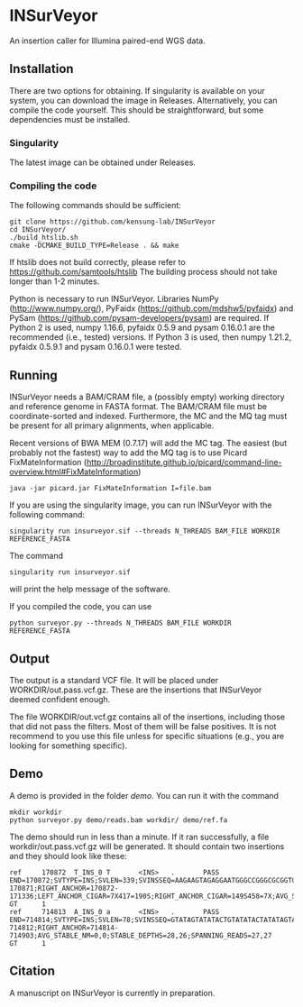 # INSurVeyor
An insertion caller for Illumina paired-end WGS data.

## Installation

There are two options for obtaining. If singularity is available on your system, you can download the image in Releases. Alternatively, you can compile the code yourself. This should be 
straightforward, but some dependencies must be installed.

### Singularity

The latest image can be obtained under Releases.

### Compiling the code

The following commands should be sufficient:

```
git clone https://github.com/kensung-lab/INSurVeyor
cd INSurVeyor/
./build_htslib.sh
cmake -DCMAKE_BUILD_TYPE=Release . && make
```

If htslib does not build correctly, please refer to https://github.com/samtools/htslib
The building process should not take longer than 1-2 minutes.

Python is necessary to run INSurVeyor. Libraries NumPy (http://www.numpy.org/), PyFaidx (https://github.com/mdshw5/pyfaidx) and PySam (https://github.com/pysam-developers/pysam) are required. If 
Python 2 is used, numpy 1.16.6, pyfaidx 0.5.9 and pysam 0.16.0.1 are the recommended (i.e., tested) versions. If Python 3 is used, then numpy 1.21.2, pyfaidx 0.5.9.1 and pysam 0.16.0.1 were 
tested.

## Running

INSurVeyor needs a BAM/CRAM file, a (possibly empty) working directory and reference genome in FASTA format.
The BAM/CRAM file must be coordinate-sorted and indexed. Furthermore, the MC and the MQ tag must be present for all primary alignments, when applicable.

Recent versions of BWA MEM (0.7.17) will add the MC tag. The easiest (but probably not the fastest) way to add the MQ tag is to use Picard FixMateInformation 
(http://broadinstitute.github.io/picard/command-line-overview.html#FixMateInformation) 
```
java -jar picard.jar FixMateInformation I=file.bam
```

If you are using the singularity image, you can run INSurVeyor with the following command:
```
singularity run insurveyor.sif --threads N_THREADS BAM_FILE WORKDIR REFERENCE_FASTA
```

The command
```
singularity run insurveyor.sif
```
will print the help message of the software.

If you compiled the code, you can use 
```
python surveyor.py --threads N_THREADS BAM_FILE WORKDIR REFERENCE_FASTA
```

## Output

The output is a standard VCF file. It will be placed under WORKDIR/out.pass.vcf.gz. These are the insertions that INSurVeyor deemed confident enough. 

The file WORKDIR/out.vcf.gz contains all of the insertions, including those that did not pass the filters. Most of them will be false positives. It is not recommend to you use this file unless 
for specific situations (e.g., you are looking for something specific).

## Demo

A demo is provided in the folder *demo*. You can run it with the command
```
mkdir workdir
python surveyor.py demo/reads.bam workdir/ demo/ref.fa
```
The demo should run in less than a minute. If it ran successfully, a file workdir/out.pass.vcf.gz will be generated. It should contain two insertions and they should look like these:
```
ref     170872  T_INS_0 T       <INS>   .       PASS    END=170872;SVTYPE=INS;SVLEN=339;SVINSSEQ=AAGAAGTAGAGGAATGGGCCGGGCGCGGTGGCTCACGCCTGTAATCCCAGCACTTTGGGAGGCCGAGGCGGGTGGATCATGAGGTCAGGAGATCGAGACCATCCTGGCTAACAAGGTGAAACCCCGTCTCTACTAAAAATACAAAAAATTAGCCGGGCGCGGTGGCGGGCGCCTGTAGTCCCAGCTACTCGGGAGGCTGAGGCAGGAGAATGGCGTGAACCCGGGAAGCGGAGCTTGCAGTGAGCCGAGATTGCGCCACTGCAGTCCGCAGTCCGGCCTGGGCGACAGAGCGAGACTCCGTCTCAAAAAAAAAAAAAAAAAAAAAAAAAAAAAAAAAAA;SPLIT_READS=10,16;DISCORDANT=30,50;ALGORITHM=transurveyor;LEFT_ANCHOR=170448-170871;RIGHT_ANCHOR=170872-171336;LEFT_ANCHOR_CIGAR=7X417=190S;RIGHT_ANCHOR_CIGAR=149S458=7X;AVG_STABLE_NM=0,0;STABLE_DEPTHS=28,35;SPANNING_READS=0,0;MHLEN=0;SCORES=1,1    GT      1
ref     714813  A_INS_0 a       <INS>   .       PASS    END=714814;SVTYPE=INS;SVLEN=78;SVINSSEQ=GTATAGTATATACTGTATATACTATATAGTATAGTATATACTGTATATACTATATAGTATAGTATATACTGTATATAC;SPLIT_READS=22,16;DISCORDANT=20,25;ALGORITHM=assembly;LEFT_ANCHOR=714722-714812;RIGHT_ANCHOR=714814-714903;AVG_STABLE_NM=0,0;STABLE_DEPTHS=28,26;SPANNING_READS=27,27      GT      1
```

## Citation

A manuscript on INSurVeyor is currently in preparation.

